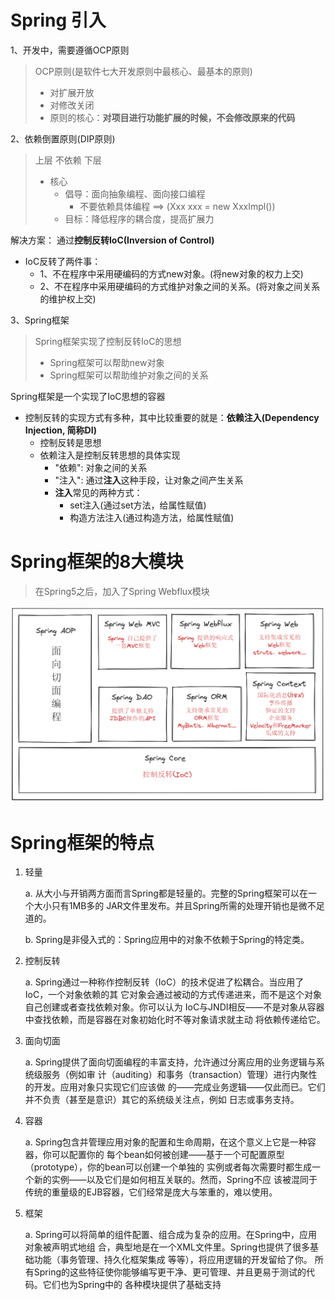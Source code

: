 # Spring 引入
1、开发中，需要遵循OCP原则
> OCP原则(是软件七大开发原则中最核心、最基本的原则)
> - 对扩展开放
> - 对修改关闭
> - 原则的核心：**对项目进行功能扩展的时候，不会修改原来的代码**

2、依赖倒置原则(DIP原则)
> 上层 不依赖 下层
> - 核心
>   - 倡导：面向抽象编程、面向接口编程
>     - 不要依赖具体编程 ==> (Xxx xxx = new XxxImpl())
>   - 目标：降低程序的耦合度，提高扩展力

解决方案：
    通过**控制反转IoC(Inversion of Control)**
- IoC反转了两件事：
  - 1、不在程序中采用硬编码的方式new对象。(将new对象的权力上交)
  - 2、不在程序中采用硬编码的方式维护对象之间的关系。(将对象之间关系的维护权上交)

3、Spring框架
> Spring框架实现了控制反转IoC的思想
>   - Spring框架可以帮助new对象
>   - Spring框架可以帮助维护对象之间的关系

Spring框架是一个实现了IoC思想的容器
- 控制反转的实现方式有多种，其中比较重要的就是：**依赖注入(Dependency Injection, 简称DI)**
  - 控制反转是思想
  - 依赖注入是控制反转思想的具体实现
    - "依赖": 对象之间的关系
    - "注入": 通过**注入**这种手段，让对象之间产生关系
    - **注入**常见的两种方式：
      - set注入(通过set方法，给属性赋值)
      - 构造方法注入(通过构造方法，给属性赋值)

# Spring框架的8大模块
> 在Spring5之后，加入了Spring Webflux模块

![img.png](img.png)

# Spring框架的特点

1. 轻量 

   a. 从⼤⼩与开销两⽅⾯⽽⾔Spring都是轻量的。完整的Spring框架可以在⼀个⼤⼩只有1MB多的 
      JAR⽂件⾥发布。并且Spring所需的处理开销也是微不⾜道的。 

   b. Spring是⾮侵⼊式的：Spring应⽤中的对象不依赖于Spring的特定类。

2. 控制反转

   a. Spring通过⼀种称作控制反转（IoC）的技术促进了松耦合。当应⽤了IoC，⼀个对象依赖的其
   它对象会通过被动的⽅式传递进来，⽽不是这个对象⾃⼰创建或者查找依赖对象。你可以认为
   IoC与JNDI相反——不是对象从容器中查找依赖，⽽是容器在对象初始化时不等对象请求就主动
   将依赖传递给它。

3. ⾯向切⾯

   a. Spring提供了⾯向切面编程的丰富⽀持，允许通过分离应⽤的业务逻辑与系统级服务（例如审
   计（auditing）和事务（transaction）管理）进⾏内聚性的开发。应⽤对象只实现它们应该做
   的——完成业务逻辑——仅此⽽已。它们并不负责（甚⾄是意识）其它的系统级关注点，例如
   ⽇志或事务⽀持。

4. 容器

   a. Spring包含并管理应⽤对象的配置和⽣命周期，在这个意义上它是⼀种容器，你可以配置你的
   每个bean如何被创建——基于⼀个可配置原型（prototype），你的bean可以创建⼀个单独的
   实例或者每次需要时都⽣成⼀个新的实例——以及它们是如何相互关联的。然⽽，Spring不应
   该被混同于传统的重量级的EJB容器，它们经常是庞⼤与笨重的，难以使⽤。

5. 框架

   a. Spring可以将简单的组件配置、组合成为复杂的应⽤。在Spring中，应⽤对象被声明式地组
   合，典型地是在⼀个XML⽂件⾥。Spring也提供了很多基础功能（事务管理、持久化框架集成
   等等），将应⽤逻辑的开发留给了你。
   所有Spring的这些特征使你能够编写更⼲净、更可管理、并且更易于测试的代码。它们也为Spring中的
   各种模块提供了基础⽀持